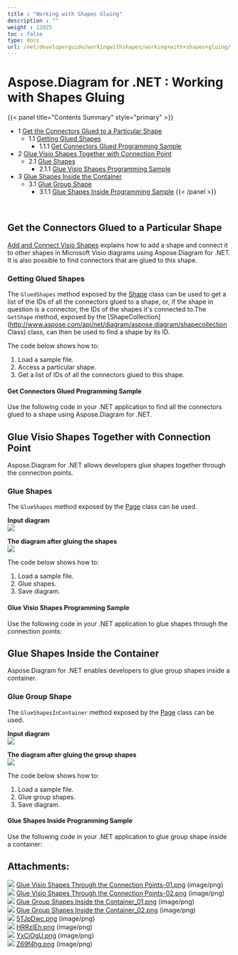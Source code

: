 ```yaml
---
title : "Working with Shapes Gluing" 
description : "" 
weight : 12025 
toc : false
type: docs
url: /net/developerguide/workingwithshapes/working+with+shapes+gluing/
---
```


# Aspose.Diagram for .NET : Working with Shapes Gluing


{{< panel title="Contents Summary" style="primary" >}}
*   1 [Get the Connectors Glued to a Particular Shape](#get-the-connectors-glued-to-a-particular-shape)
    *   1.1 [Getting Glued Shapes](#getting-glued-shapes)
        *   1.1.1 [Get Connectors Glued Programming Sample](#get-connectors-glued-programming-sample)
*   2 [Glue Visio Shapes Together with Connection Point](#glue-visio-shapes-together-with-connection-point)
    *   2.1 [Glue Shapes](#glue-shapes)
        *   2.1.1 [Glue Visio Shapes Programming Sample](#glue-visio-shapes-programming-sample)
*   3 [Glue Shapes Inside the Container](#glue-shapes-inside-the-container)
    *   3.1 [Glue Group Shape](#glue-group-shape)
        *   3.1.1 [Glue Shapes Inside Programming Sample](#glue-shapes-inside-programming-sample)
{{< /panel >}}
 

 

## Get the Connectors Glued to a Particular Shape

[Add and Connect Visio Shapes](/pages/createpage.action?spaceKey=diagramnet&title=Add+and+Connect+Visio+Shapes&linkCreation=true&fromPageId=18350189) explains how to add a shape and connect it to other shapes in Microsoft Visio diagrams using Aspose.Diagram for .NET. It is also possible to find connectors that are glued to this shape.

### Getting Glued Shapes

The `GluedShapes` method exposed by the [Shape](http://www.aspose.com/api/net/diagram/aspose.diagram/shape) class can be used to get a list of the IDs of all the connectors glued to a shape, or, if the shape in question is a connector, the IDs of the shapes it's connected to.The `GetShape` method, exposed by the [ShapeCollection](http://www.aspose.com/api/net/diagram/aspose.diagram/shapecollection Class) class, can then be used to find a shape by its ID.

The code below shows how to:

1.  Load a sample file.
2.  Access a particular shape.
3.  Get a list of IDs of all the connectors glued to this shape.

#### Get Connectors Glued Programming Sample

Use the following code in your .NET application to find all the connectors glued to a shape using Aspose.Diagram for .NET.

## Glue Visio Shapes Together with Connection Point

Aspose.Diagram for .NET allows developers glue shapes together through the connection points.

### Glue Shapes

The `GlueShapes` method exposed by the [Page](http://www.aspose.com/api/net/diagram/aspose.diagram/page) class can be used.

**Input diagram**  
![](https://docs2.aspose.com/diagram/net/attachments/18350189/18547240.png)

**The diagram after gluing the shapes**  
![](https://docs2.aspose.com/diagram/net/attachments/18350189/18547243.png)

The code below shows how to:

1.  Load a sample file.
2.  Glue shapes.
3.  Save diagram.

#### Glue Visio Shapes Programming Sample

Use the following code in your .NET application to glue shapes through the connection points:

## Glue Shapes Inside the Container

Aspose.Diagram for .NET enables developers to glue group shapes inside a container.

### Glue Group Shape

The `GlueShapesInContainer` method exposed by the [Page](http://www.aspose.com/api/net/diagram/aspose.diagram/page) class can be used.

**Input diagram**  
![](https://docs2.aspose.com/diagram/net/attachments/18350189/18547242.png)

**The diagram after gluing the group shapes**  
![](https://docs2.aspose.com/diagram/net/attachments/18350189/18547241.png)

The code below shows how to:

1.  Load a sample file.
2.  Glue group shapes.
3.  Save diagram.

#### Glue Shapes Inside Programming Sample

Use the following code in your .NET application to glue group shape inside a container:

## Attachments:

![](https://docs2.aspose.com/diagram/net/images/icons/bullet_blue.gif) [Glue Visio Shapes Through the Connection Points-01.png](https://docs2.aspose.com/diagram/net/attachments/18350189/18546757.png) (image/png)  
![](https://docs2.aspose.com/diagram/net/images/icons/bullet_blue.gif) [Glue Visio Shapes Through the Connection Points-02.png](https://docs2.aspose.com/diagram/net/attachments/18350189/18546756.png) (image/png)  
![](https://docs2.aspose.com/diagram/net/images/icons/bullet_blue.gif) [Glue Group Shapes Inside the Container\_01.png](https://docs2.aspose.com/diagram/net/attachments/18350189/18546743.png) (image/png)  
![](https://docs2.aspose.com/diagram/net/images/icons/bullet_blue.gif) [Glue Group Shapes Inside the Container\_02.png](https://docs2.aspose.com/diagram/net/attachments/18350189/18546742.png) (image/png)  
![](https://docs2.aspose.com/diagram/net/images/icons/bullet_blue.gif) [5TJpDwc.png](https://docs2.aspose.com/diagram/net/attachments/18350189/18547243.png) (image/png)  
![](https://docs2.aspose.com/diagram/net/images/icons/bullet_blue.gif) [HRRzIEh.png](https://docs2.aspose.com/diagram/net/attachments/18350189/18547242.png) (image/png)  
![](https://docs2.aspose.com/diagram/net/images/icons/bullet_blue.gif) [YxCiOgU.png](https://docs2.aspose.com/diagram/net/attachments/18350189/18547241.png) (image/png)  
![](https://docs2.aspose.com/diagram/net/images/icons/bullet_blue.gif) [Z69f4hg.png](https://docs2.aspose.com/diagram/net/attachments/18350189/18547240.png) (image/png)  

